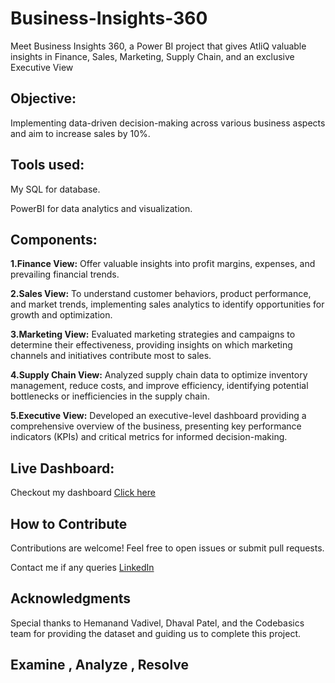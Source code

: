 # Business-Insights-360
Meet Business Insights 360, a Power BI project that gives AtliQ valuable insights in Finance, Sales, Marketing, Supply Chain, and an exclusive Executive View

## Objective:
Implementing data-driven decision-making across various business aspects and  aim to increase sales by 10%.

## Tools used:
My SQL for database.
                                                                                                        
PowerBI for data analytics and visualization.

## Components:
**1.Finance View:** Offer valuable insights into profit margins, expenses, and prevailing financial trends.

**2.Sales View:** To understand customer behaviors, product performance, and market trends, implementing sales analytics to identify opportunities for growth and optimization.

**3.Marketing View:** Evaluated marketing strategies and campaigns to determine their effectiveness, providing insights on which marketing channels and initiatives contribute most to sales.

**4.Supply Chain View:** Analyzed supply chain data to optimize inventory management, reduce costs, and improve efficiency, identifying potential bottlenecks or inefficiencies in the supply chain.

**5.Executive View:** Developed an executive-level dashboard providing a comprehensive overview of the business, presenting key performance indicators (KPIs) and critical metrics for informed decision-making.

## Live Dashboard:

Checkout my dashboard [Click here](https://app.powerbi.com/view?r=eyJrIjoiNmQ2YWQyYWItOGY5Ny00OWIwLTk5ZjAtODM5NjBkZDI4OGFmIiwidCI6ImM2ZTU0OWIzLTVmNDUtNDAzMi1hYWU5LWQ0MjQ0ZGM1YjJjNCJ9)

## How to Contribute

Contributions are welcome! Feel free to open issues or submit pull requests.

Contact me if any queries [LinkedIn](https://www.linkedin.com/in/hari-shankar123/)

## Acknowledgments

Special thanks to Hemanand Vadivel, Dhaval Patel, and the Codebasics team for providing the dataset and guiding us to complete this project.

##  Examine , Analyze ,  Resolve 




